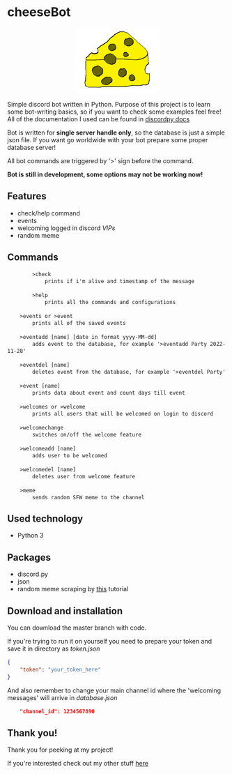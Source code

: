 # cheeseBot
<p align="center">
  <img src="https://github.com/alehee/cheeseBot/blob/main/git_res/logo.png" style="height:150px;">
</p>

Simple discord bot written in Python. Purpose of this project is to learn some bot-writing basics, so if you want to check some examples feel free! All of the documentation I used can be found in [discordpy docs](https://discordpy.readthedocs.io/en/stable/)

Bot is written for **single server handle only**, so the database is just a simple json file. If you want go worldwide with your bot prepare some proper database server!

All bot commands are triggered by '>' sign before the command.

**Bot is still in development, some options may not be working now!**

## Features
* check/help command
* events
* welcoming logged in discord *VIPs*
* random meme

## Commands
```
    	>check
        	prints if i'm alive and timestamp of the message
    
    	>help
        	prints all the commands and configurations
		
	>events or >event
		prints all of the saved events
		
	>eventadd [name] [date in format yyyy-MM-dd]
		adds event to the database, for example '>eventadd Party 2022-11-28'
		
	>eventdel [name]
		deletes event from the database, for example '>eventdel Party'
		
	>event [name]
		prints data about event and count days till event
		
	>welcomes or >welcome
		prints all users that will be welcomed on login to discord
	
	>welcomechange
		switches on/off the welcome feature
	
	>welcomeadd [name]
		adds user to be welcomed
		
	>welcomedel [name]
		deletes user from welcome feature
		
	>meme
		sends random SFW meme to the channel
```

## Used technology
* Python 3

## Packages
* discord.py
* json
* random meme scraping by [this](https://sijey-praveen.medium.com/how-to-make-a-discord-meme-bot-using-15-lines-of-python-code-a2c7f6284d9f) tutorial

## Download and installation
You can download the master branch with code.

If you're trying to run it on yourself you need to prepare your token and save it in directory as *token.json*
```json
{
	"token": "your_token_here"
}
```

And also remember to change your main channel id where the 'welcoming messages' will arrive in *database.json*
```json
	"channel_id": 1234567890
```

## Thank you!
Thank you for peeking at my project!

If you're interested check out my other stuff [here](https://github.com/alehee)
